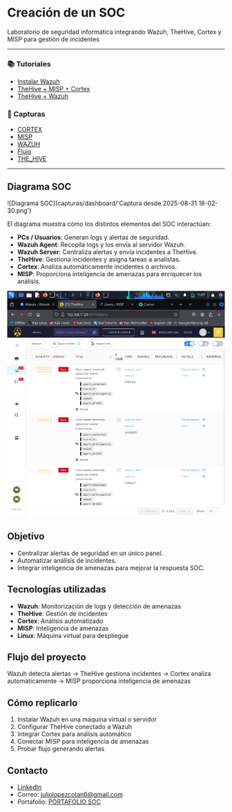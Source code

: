 # Creación de un SOC
Laboratorio de seguridad informática integrando Wazuh, TheHive, Cortex y MISP para gestión de incidentes

---

### 📚 Tutoriales
- [Instalar Wazuh](instalar-wazuh.md)
- [TheHive + MISP + Cortex](thehive-misp-cortex.md)
- [TheHive + Wazuh](thehive-wazuh.md)

### 📁 Capturas
- [CORTEX](capturas/CORTEX/index.md)
- [MISP](capturas/MISP/index.md)
- [WAZUH](capturas/WAZUH/index.md)
- [Flujo](capturas/flujo/index.md)
- [THE_HIVE](capturas/THE_HIVE/index.md)

---

## Diagrama SOC

![Diagrama SOC](capturas/dashboard/'Captura desde 2025-08-31 18-02-30.png')

El diagrama muestra cómo los distintos elementos del SOC interactúan:

- **PCs / Usuarios**: Generan logs y alertas de seguridad.
- **Wazuh Agent**: Recopila logs y los envía al servidor Wazuh.
- **Wazuh Server**: Centraliza alertas y envía incidentes a TheHive.
- **TheHive**: Gestiona incidentes y asigna tareas a analistas.
- **Cortex**: Analiza automáticamente incidentes o archivos.
- **MISP**: Proporciona inteligencia de amenazas para enriquecer los análisis.

![Flujo TheHive](capturas/dashboard/06.png)

## Objetivo

- Centralizar alertas de seguridad en un único panel.
- Automatizar análisis de incidentes.
- Integrar inteligencia de amenazas para mejorar la respuesta SOC.

## Tecnologías utilizadas

- **Wazuh**: Monitorización de logs y detección de amenazas
- **TheHive**: Gestión de incidentes
- **Cortex**: Análisis automatizado
- **MISP**: Inteligencia de amenazas
- **Linux**: Máquina virtual para despliegue

## Flujo del proyecto

Wazuh detecta alertas → TheHive gestiona incidentes → Cortex analiza automáticamente → MISP proporciona inteligencia de amenazas

## Cómo replicarlo

1. Instalar Wazuh en una máquina virtual o servidor
2. Configurar TheHive conectado a Wazuh
3. Integrar Cortex para análisis automático
4. Conectar MISP para inteligencia de amenazas
5. Probar flujo generando alertas

## Contacto

- [LinkedIn](https://www.linkedin.com/in/julio-lópez-cotán-1032aa348)
- Correo: juliolopezcotan6@gmail.com
- Portafolio: [PORTAFOLIO SOC](https://julio161612.github.io/Creaci-n-de-un-SOC/)

